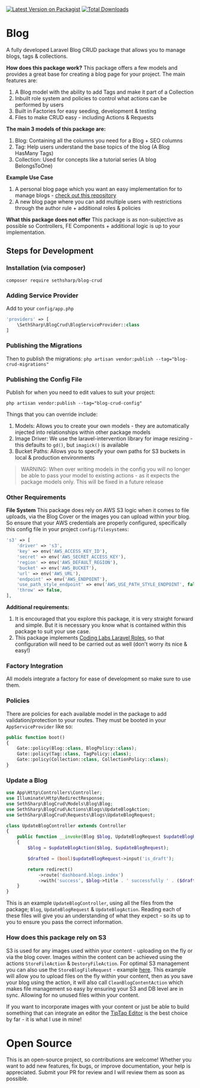 [![Latest Version on Packagist](https://img.shields.io/packagist/v/sethsharp/blog-crud.svg?style=flat-square)](https://packagist.org/packages/sethsharp/blog-crud)
[![Total Downloads](https://img.shields.io/packagist/dt/sethsharp/blog-crud.svg?style=flat-square)](https://packagist.org/packages/sethsharp/blog-crud)

# Blog
A fully developed Laravel Blog CRUD package that allows you to manage blogs, tags & collections.

**How does this package work?**
This package offers a few models and provides a great base for creating a blog page for your project. The main features are:
1. A Blog model with the ability to add Tags and make it part of a Collection
2. Inbuilt role system and policies to control what actions can be performed by users
3. Built in Factories for easy seeding, development & testing
4. Files to make CRUD easy - including Actions & Requests

**The main 3 models of this package are:**
1. Blog: Containing all the columns you need for a Blog + SEO columns
2. Tag: Help users understand the base topics of the blog (A Blog HasMany Tags)
3. Collection: Used for concepts like a tutorial series (A blog BelongsToOne)

**Example Use Case**
1. A personal blog page which you want an easy implementation for to manage blogs - [check out this repository](https://github.com/SethSharp/portfolio/)
2. A new blog page where you can add multiple users with restrictions through the author rule + additional roles & policies

**What this package does not offer**
This package is as non-subjective as possible so Controllers, FE Components + additional logic is up to your implementation.

## Steps for Development
### Installation (via composer)
`composer require sethsharp/blog-crud`

### Adding Service Provider
Add to your `config/app.php`

```php
'providers' => [
    \SethSharp\BlogCrud\BlogServiceProvider::class
]
```

### Publishing the Migrations
Then to publish the migrations:
`php artisan vendor:publish --tag="blog-crud-migrations"`

### Publishing the Config File
Publish for when you need to edit values to suit your project:

`php artisan vendor:publish --tag="blog-crud-config"`

Things that you can override include:
1. Models: Allows you to create your own models - they are automatically injected into relationships within other package models
2. Image Driver: We use the laravel-intervention library for image resizing - this defaults to `gd()`, but `imagick()` is available
3. Bucket Paths: Allows you to specify your own paths for S3 buckets in local & production environments

> WARNING: When over writing models in the config you will no longer be able to pass your model to existing actions - as it expects the package models only. This will be fixed in a future release

### Other Requirements
**File System**
This package does rely on AWS S3 logic when it comes to file uploads, via the Blog Cover or the images you can upload within your blog.
So ensure that your AWS credentials are properly configured, specifically this config file in your project `config/filesystems`:
```php
's3' => [
    'driver' => 's3',
    'key' => env('AWS_ACCESS_KEY_ID'),
    'secret' => env('AWS_SECRET_ACCESS_KEY'),
    'region' => env('AWS_DEFAULT_REGION'),
    'bucket' => env('AWS_BUCKET'),
    'url' => env('AWS_URL'),
    'endpoint' => env('AWS_ENDPOINT'),
    'use_path_style_endpoint' => env('AWS_USE_PATH_STYLE_ENDPOINT', false),
    'throw' => false,
],
```

**Additional requirements:**

1. It is encouraged that you explore this package, it is very straight forward and simple. But it is necessary
you know what is contained within this package to suit your use case.
2. This package implements [Coding Labs Laravel Roles](https://github.com/codinglabsau/laravel-roles), so that configuration will need to be carried out as well (don't worry its nice & easy!)

### Factory Integration
All models integrate a factory for ease of development so make sure to use them.

### Policies
There are policies for each available model in the package to add validation/protection to your routes.
They must be booted in your `AppServiceProvider` like so:
```php
public function boot()
{
    Gate::policy(Blog::class, BlogPolicy::class);
    Gate::policy(Tag::class, TagPolicy::class);
    Gate::policy(Collection::class, CollectionPolicy::class);
}
```

### Update a Blog
```php
use App\Http\Controllers\Controller;
use Illuminate\Http\RedirectResponse;
use SethSharp\BlogCrud\Models\Blog\Blog;
use SethSharp\BlogCrud\Actions\Blogs\UpdateBlogAction;
use SethSharp\BlogCrud\Requests\Blogs\UpdateBlogRequest;

class UpdateBlogController extends Controller
{
    public function __invoke(Blog $blog, UpdateBlogRequest $updateBlogRequest, UpdateBlogAction $updateBlogAction): RedirectResponse
    {
        $blog = $updateBlogAction($blog, $updateBlogRequest);

        $drafted = (bool)$updateBlogRequest->input('is_draft');

        return redirect()
            ->route('dashboard.blogs.index')
            ->with('success', $blog->title . ' successfully ' . ($drafted ? 'drafted' : 'published'));
    }
}
```
This is an example `UpdateBlogController`, using all the files from the package; `Blog`, `UpdateBlogRequest` & `UpdateBlogAction`.
Reading each of these files will give you an understanding of what they expect - so its up to you to ensure you pass the correct information.

### How does this package rely on S3
S3 is used for any images used within your content - uploading on the fly or via the blog cover.
Images within the content can be achieved using the actions `StoreFileAction` & `DestoryFileAction`. For optimal S3 management you can also use
the `StoreBlogFileRequest` - example [here](https://github.com/SethSharp/Portfolio/blob/main/app/Http/Controllers/Dashboard/Blogs/StoreBlogImageController.php).
This example will allow you to upload files on the fly within your content, then as you save your blog using the action, it will also call `CleanBlogContentAction` 
which makes file management so easy by ensuring your S3 and DB level are in sync. Allowing for no unused files within your content.

If you want to incorporate images with your content or just be able to build something that can integrate an editor the [TipTap Editor](https://tiptap.dev/product/editor)
is the best choice by far - it is what I use in mine!


# Open Source
This is an open-source project, so contributions are welcome! Whether you want to add new features, fix bugs, or improve documentation, your help is appreciated. Submit your PR for review and I will review them as soon as possible.
